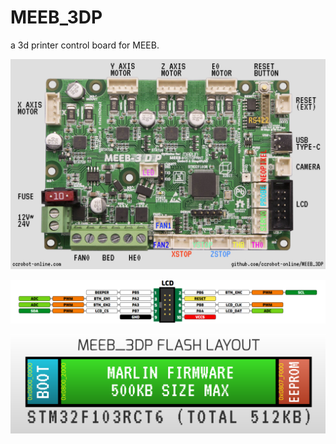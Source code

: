 MEEB_3DP
=============================
a 3d printer control board for MEEB.

![](./img/meeb_3dp_top.jpg)

![](./img/lcd_header.png)

![](./img/flash_layout.png)


